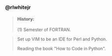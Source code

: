 ### @rlwhitejr
>#### History:
>
>(1) Semester of FORTRAN.
>
<!---Reading the book "Learning Perl".
     O'Reilly, Randal L Schwartz, Tom Phoenix & Brian D Foy, Copyright 2005
--->
>Set up VIM to be an IDE for Perl and Python.
>
>Reading the book "How to Code in Python".
<!---
rlwhitejr/rlwhitejr is a ✨ special ✨ repository because its `README.md` (this file) appears on your GitHub profile.
You can click the Preview link to take a look at your changes.
--->

